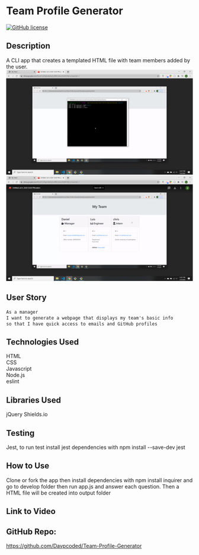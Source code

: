 # Team Profile Generator

[![GitHub license](https://img.shields.io/badge/License-MIT-green)](https://github.com/Davpcoded)

## Description

A CLI app that creates a templated HTML file with team members added by the user.
![image](https://github.com/Davpcoded/Team-Profile-Generator/blob/master/Assets/Screenshot%20(37).png)
![image](https://github.com/Davpcoded/Team-Profile-Generator/blob/master/Assets/Screenshot%20(40).png)


## User Story

```
As a manager
I want to generate a webpage that displays my team's basic info
so that I have quick access to emails and GitHub profiles
```

## Technologies Used

HTML  
CSS  
Javascript  
Node.js  
eslint

## Libraries Used

jQuery
Shields.io

## Testing

Jest, to run test install jest dependencies with npm install --save-dev jest

## How to Use

Clone or fork the app then install dependencies with npm install inquirer and go to develop folder then run app.js and answer each question. Then a HTML file will be created into output folder

## Link to Video

## GitHub Repo:

https://github.com/Davpcoded/Team-Profile-Generator
